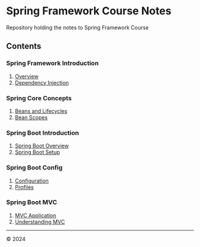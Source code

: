 # Spring Framework Course Notes
Repository holding the notes to Spring Framework Course

## Contents
### Spring Framework Introduction
1. [Overview](01-java-spring-introduction/01-overview.md)
2. [Dependency Injection](01-java-spring-introduction/02-dependency-injection.md)

### Spring Core Concepts
1. [Beans and Lifecycles](02-spring-core-concepts/01-beans-and-lifecycles.md)
2. [Bean Scopes](02-spring-core-concepts/02-bean-scopes.md)

### Spring Boot Introduction
1. [Spring Boot Overview](03-spring-boot-intro/01-spring-boot-overview.md)
2. [Spring Boot Setup](03-spring-boot-intro/02-spring-boot-setup.md)

### Spring Boot Config
1. [Configuration](04-spring-boot-config/01-configuration.md)
2. [Profiles](04-spring-boot-config/02-profiles.md)

### Spring Boot MVC
1. [MVC Application](05-spring-boot-mvc/01-mvc-app.md)
2. [Understanding MVC](05-spring-boot-mvc/02-mvc.md)

----
&copy; 2024